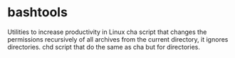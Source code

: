 # bashtools
Utilities to increase productivity in Linux
cha script that changes the permissions recursively of all archives from the current directory, it ignores directories.
chd script that do the same as cha but for directories.
